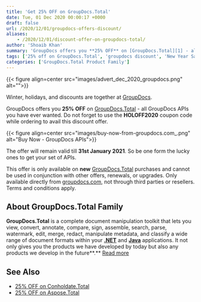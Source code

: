 ```yaml
---
title: 'Get 25% OFF on GroupDocs.Total'
date: Tue, 01 Dec 2020 00:00:17 +0000
draft: false
url: /2020/12/01/groupdocs-offers-discount/
aliases:
    - /2020/12/01/discount-offer-on-groupdocs-total/
author: 'Shoaib Khan'
summary: 'GroupDocs offers you **25% OFF** on [GroupDocs.Total][1] - all GroupDocs APIs you have ever wanted. Do not forget to use the **HOLOFF2020** coupon code while ordering to avail this discount offer.'
tags: ['25% off on GroupDocs.Total', 'groupdocs discount', 'New Year Sale for GroupDocs.Total', 'Winter Sale for GroupDocs.Total']
categories: ['GroupDocs.Total Product Family']
---
```




{{< figure align=center src="images/advert_dec_2020_groupdocs.png" alt="">}}


Winter, holidays, and discounts are together at [GroupDocs][2].

GroupDocs offers you **25% OFF** on [GroupDocs.Total][3] - all GroupDocs APIs you have ever wanted. Do not forget to use the **HOLOFF2020** coupon code while ordering to avail this discount offer.



{{< figure align=center src="images/buy-now-from-groupdocs.com_.png" alt="Buy Now - GroupDocs APIs">}}


The offer will remain valid till **31st January 2021**. So be one form the lucky ones to get your set of APIs.

This offer is only available on **new** [GroupDocs.Total][4] purchases and cannot be used in conjunction with other offers, renewals, or upgrades. Only available directly from [groupdocs.com][5], not through third parties or resellers. Terms and conditions apply.

## About GroupDocs.Total Family

**GroupDocs.Total** is a complete document manipulation toolkit that lets you view, convert, annotate, compare, sign, assemble, search, parse, watermark, edit, merge, redact, manipulate metadata, and classify a wide range of document formats within your **[.NET][6]** and **[Java][7]** applications. It not only gives you the products we have developed by today but also any products we develop in the future**.** [Read more][8]

## See Also

*   [25% OFF on Conholdate.Total][9]
*   [25% OFF on Aspose.Total][10]







[1]: https://products.groupdocs.com/total
[2]: https://www.groupdocs.com/
[3]: https://products.groupdocs.com/total
[4]: https://products.groupdocs.com/total
[5]: https://www.groupdocs.com/
[6]: https://products.groupdocs.com/total/net
[7]: https://products.groupdocs.com/total/java
[8]: https://products.groupdocs.com/total
[9]: https://blog.conholdate.com/2020/12/01/conholdate-offers-discount/
[10]: https://blog.aspose.com/2020/12/01/aspose-offers-discount/

